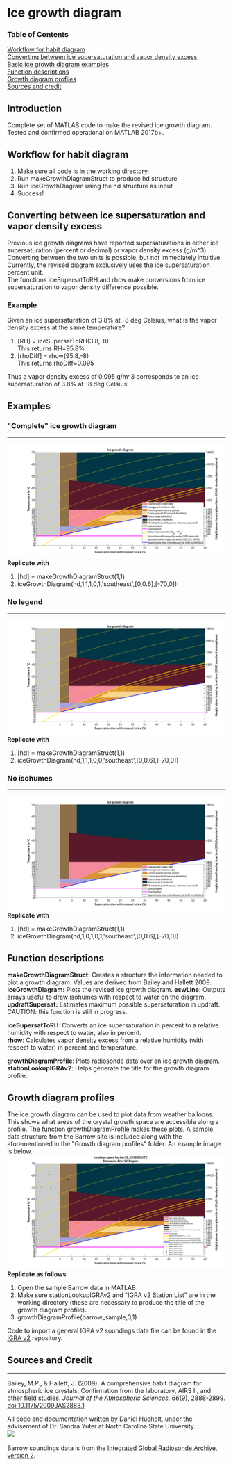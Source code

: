 # Ice growth diagram

### Table of Contents  
[Workflow for habit diagram](https://github.com/dmhuehol/Ice-growth-diagram-summer-2019-#workflow-for-habit-diagram)  
[Converting between ice supersaturation and vapor density excess](https://github.com/dmhuehol/Ice-growth-diagram-summer-2019-#converting-between-ice-supersaturation-and-vapor-density-excess)  
[Basic ice growth diagram examples](https://github.com/dmhuehol/Ice-growth-diagram-summer-2019-#examples)  
[Function descriptions](https://github.com/dmhuehol/Ice-growth-diagram-summer-2019-#function-descriptions)  
[Growth diagram profiles](https://github.com/dmhuehol/Ice-growth-diagram-summer-2019-#growth-diagram-profiles)  
[Sources and credit](https://github.com/dmhuehol/Ice-growth-diagram-summer-2019-#sources-and-credit)

## Introduction
Complete set of MATLAB code to make the revised ice growth diagram. Tested and confirmed operational on MATLAB 2017b+.

## Workflow for habit diagram
1. Make sure all code is in the working directory.
2. Run makeGrowthDiagramStruct to produce hd structure
3. Run iceGrowthDiagram using the hd structure as input
4. Success!

## Converting between ice supersaturation and vapor density excess
Previous ice growth diagrams have reported supersaturations in either ice supersaturation (percent or decimal) or vapor density excess (g/m^3). Converting between the two units is possible, but not immediately intuitive. Currently, the revised diagram exclusively uses the ice supersaturation percent unit.  
The functions iceSupersatToRH and rhow make conversions from ice supersaturation to vapor density difference possible.
### Example 
Given an ice supersaturation of 3.8% at -8 deg Celsius, what is the vapor density excess at the same temperature?  
1. [RH] = iceSupersatToRH(3.8,-8)  
  This returns RH=95.8%
2. [rhoDiff] = rhow(95.8,-8)  
  This returns rhoDiff=0.095 
  
Thus a vapor density excess of 0.095 g/m^3 corresponds to an ice supersaturation of 3.8% at -8 deg Celsius!

## Examples
### "Complete" ice growth diagram
------
![Revised ice growth diagram with all habits, isohumes, legend, and other features](Demo/igd_complete.png)
**Replicate with**  
1. [hd] = makeGrowthDiagramStruct(1,1)
2. iceGrowthDiagram(hd,1,1,1,0,1,'southeast',[0,0.6],[-70,0])  

### No legend
------
![Revised ice growth diagram with everything except the legend](Demo/igd_isohumes_nolegend.png)
**Replicate with**  
1. [hd] = makeGrowthDiagramStruct(1,1)
2. iceGrowthDiagram(hd,1,1,1,0,0,'southeast',[0,0.6],[-70,0])

### No isohumes
------
![Revised ice growth diagram with no isohumes](Demo/igd_noisohumes.png)
**Replicate with**  
1. [hd] = makeGrowthDiagramStruct(1,1)
2. iceGrowthDiagram(hd,1,0,1,0,1,'southeast',[0,0.6],[-70,0])

## Function descriptions
**makeGrowthDiagramStruct:** Creates a structure the information needed to plot a growth diagram. Values are derived from Bailey and Hallett 2009.  
**iceGrowthDiagram:** Plots the revised ice growth diagram.
**eswLine:** Outputs arrays useful to draw isohumes with respect to water on the diagram.  
**updraftSupersat:** Estimates maximum possible supersaturation in updraft. CAUTION: this function is still in progress.  

**iceSupersatToRH**: Converts an ice supersaturation in percent to a relative humidity with respect to water, also in percent.  
**rhow**: Calculates vapor density excess from a relative humidity (with respect to water) in percent and temperature.

**growthDiagramProfile**: Plots radiosonde data over an ice growth diagram.  
**stationLookupIGRAv2**: Helps generate the title for the growth diagram profile.  

## Growth diagram profiles
The ice growth diagram can be used to plot data from weather balloons. This shows what areas of the crystal growth space are accessible along a profile. The function growthDiagramProfile makes these plots. A sample data structure from the Barrow site is included along with the aforementioned in the "Growth diagram profiles" folder. An example image is below.  
![Ice growth diagram profile from Jan 4 2018 in Barrow AK](Demo/igd_profile_example.png)  
**Replicate as follows**  
1. Open the sample Barrow data in MATLAB  
2. Make sure stationLookupIGRAv2 and "IGRA v2 Station List" are in the working directory (these are necessary to produce the title of the growth diagram profile).
3. growthDiagramProfile(barrow_sample,3,1)  

Code to import a general IGRA v2 soundings data file can be found in the [IGRA v2](https://github.com/dmhuehol/IGRA-v2) repository.  

## Sources and Credit
------
Bailey, M.P., & Hallett, J. (2009). A comprehensive habit diagram for atmospheric ice crystals: Confirmation from the laboratory, AIRS II, and other field studies. *Journal of the Atmospheric Sciences, 66*(9), 2888-2899. [doi:10.1175/2009JAS2883.1](https://doi.org/10.1175/2009JAS2883.1)  

All code and documentation written by Daniel Hueholt, under the advisement of Dr. Sandra Yuter at North Carolina State University.  
[<img src="http://www.environmentanalytics.com/wp-content/uploads/2016/05/cropped-Environment_Analytics_Logo_Draft.png">](http://www.environmentanalytics.com)  

Barrow soundings data is from the [Integrated Global Radiosonde Archive, version 2](https://www.ncdc.noaa.gov/data-access/weather-balloon/integrated-global-radiosonde-archive).
